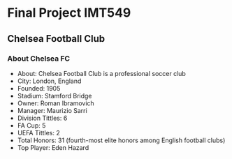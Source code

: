 # Final Project IMT549

## Chelsea Football Club

### About Chelsea FC

- About: Chelsea Football Club is a professional soccer club
- City: London, England
- Founded: 1905
- Stadium: Stamford Bridge
- Owner: Roman Ibramovich
- Manager: Maurizio Sarri
- Division Tittles: 6
- FA Cup: 5
- UEFA Tittles: 2
- Total Honors: 31 (fourth-most elite honors among English football clubs)
- Top Player: Eden Hazard